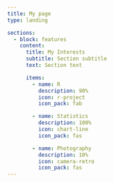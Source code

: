 ```yaml
---
title: My page
type: landing

sections:
  - block: features
    content:
      title: My Interests
      subtitle: Section subtitle
      text: Section text

      items:
        - name: R
          description: 90%
          icon: r-project
          icon_pack: fab

        - name: Statistics
          description: 100%
          icon: chart-line
          icon_pack: fas

        - name: Photography
          description: 10%
          icon: camera-retro
          icon_pack: fas
---
```

